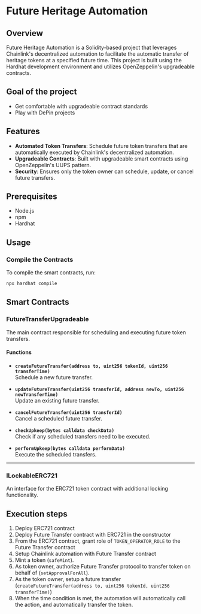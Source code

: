 # Future Heritage Automation

## Overview

Future Heritage Automation is a Solidity-based project that leverages Chainlink's decentralized automation to facilitate the automatic transfer of heritage tokens at a specified future time. This project is built using the Hardhat development environment and utilizes OpenZeppelin's upgradeable contracts.

## Goal of the project

- Get comfortable with upgradeable contract standards
- Play with DePin projects

## Features

- **Automated Token Transfers**: Schedule future token transfers that are automatically executed by Chainlink's decentralized automation.
- **Upgradeable Contracts**: Built with upgradeable smart contracts using OpenZeppelin's UUPS pattern.
- **Security**: Ensures only the token owner can schedule, update, or cancel future transfers.

## Prerequisites

- Node.js
- npm
- Hardhat

## Usage

### Compile the Contracts

To compile the smart contracts, run:

```sh
npx hardhat compile
```

## Smart Contracts

### **FutureTransferUpgradeable**

The main contract responsible for scheduling and executing future token transfers.

#### **Functions**

- **`createFutureTransfer(address to, uint256 tokenId, uint256 transferTime)`**  
  Schedule a new future transfer.

- **`updateFutureTransfer(uint256 transferId, address newTo, uint256 newTransferTime)`**  
  Update an existing future transfer.

- **`cancelFutureTransfer(uint256 transferId)`**  
  Cancel a scheduled future transfer.

- **`checkUpkeep(bytes calldata checkData)`**  
  Check if any scheduled transfers need to be executed.

- **`performUpkeep(bytes calldata performData)`**  
  Execute the scheduled transfers.

---

### **ILockableERC721**

An interface for the ERC721 token contract with additional locking functionality.

## Execution steps

1. Deploy ERC721 contract
2. Deploy Future Transfer contract with ERC721 in the constructor
3. From the ERC721 contract, grant role of `TOKEN_OPERATOR_ROLE` to the Future Transfer contract
4. Setup Chainlink automation with Future Transfer contract
5. Mint a token (`safeMint`).
6. As token owner, authorize Future Transfer protocol to transfer token on behalf of (`setApprovalForAll`).
7. As the token owner, setup a future transfer (`createFutureTransfer(address to, uint256 tokenId, uint256 transferTime)`)
8. When the time condition is met, the automation will automatically call the action, and automatically transfer the token.

